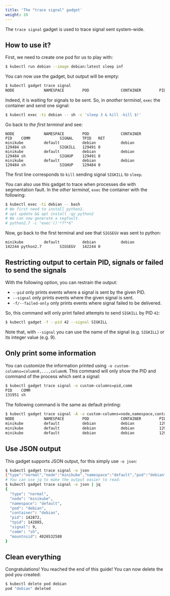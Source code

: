 ```yaml
---
title: 'The "trace signal" gadget'
weight: 10
---
```


The `trace signal` gadget is used to trace signal sent system-wide.

## How to use it?

First, we need to create one pod for us to play with:

```bash
$ kubectl run debian --image debian:latest sleep inf
```

You can now use the gadget, but output will be empty:

```bash
$ kubectl gadget trace signal
NODE             NAMESPACE        POD              CONTAINER        PID    COMM             SIGNAL    TPID   RET
```

Indeed, it is waiting for signals to be sent.
So, in *another terminal*, `exec` the container and send one signal:

```bash
$ kubectl exec -ti debian -- sh -c 'sleep 3 & kill -kill $!'
```

Go back to *the first terminal* and see:

```
NODE             NAMESPACE        POD              CONTAINER        PID    COMM             SIGNAL    TPID   RET
minikube         default          debian           debian           129484 sh               SIGKILL   129491 0
minikube         default          debian           debian           129484 sh               SIGHUP    129491 0
minikube         default          debian           debian           129484 sh               SIGHUP    129484 0
```

The first line corresponds to `kill` sending signal `SIGKILL` to `sleep`.

You can also use this gadget to trace when processes die with segmentation fault.
In the *other terminal*, `exec` the container with the following:

```bash
$ kubectl exec -ti debian -- bash
# We first need to install python2.
# apt update && apt install -qy python2
# We can now generate a segfault.
# python2.7 -c "exec'()'*7**6"
```

Now, go back to the first terminal and see that `SIGSEGV` was sent to python:

```
minikube         default          debian           debian           142244 python2.7        SIGSEGV   142244 0
```

## Restricting output to certain PID, signals or failed to send the signals

With the following option, you can restrain the output:

* `--pid` only prints events where a signal is sent by the given PID.
* `--signal` only prints events where the given signal is sent.
* `-f/--failed-only` only prints events where signal failed to be delivered.

So, this command will only print failed attempts to send `SIGKILL` by PID `42`:

```bash
$ kubectl gadget -f --pid 42 --signal SIGKILL
```

Note that, with `--signal` you can use the name of the signal (e.g. `SIGKILL`) or its integer value (e.g. 9).

## Only print some information

You can customize the information printed using `-o custom-columns=column0,...,columnN`.
This command will only show the PID and command of the process which sent a signal:

```bash
$ kubectl gadget trace signal -o custom-columns=pid,comm
PID    COMM
131951 sh
```

The following command is the same as default printing:

```bash
$ kubectl gadget trace signal -A -o custom-columns=node,namespace,container,pod,pid,comm,signal,tpid,ret
NODE             NAMESPACE        POD              CONTAINER        PID    COMM             SIGNAL    TPID   RET
minikube         default          debian           debian           129484 sh               SIGKILL   129491 0
minikube         default          debian           debian           129484 sh               SIGHUP    129491 0
minikube         default          debian           debian           129484 sh               SIGHUP    129484 0
```

## Use JSON output

This gadget supports JSON output, for this simply use `-o json`:

```bash
$ kubectl gadget trace signal -o json
{"type":"normal","node":"minikube","namespace":"default","pod":"debian","container":"debian","pid":142872,"tpid":142885,"signal":9,"comm":"sh","mountnsid":4026532588}
# You can use jq to make the output easier to read:
$ kubectl gadget trace signal -o json | jq
{
  "type": "normal",
  "node": "minikube",
  "namespace": "default",
  "pod": "debian",
  "container": "debian",
  "pid": 142872,
  "tpid": 142885,
  "signal": 9,
  "comm": "sh",
  "mountnsid": 4026532588
}
```

## Clean everything

Congratulations! You reached the end of this guide!
You can now delete the pod you created:

```bash
$ kubectl delete pod debian
pod "debian" deleted
```

